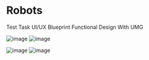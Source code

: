 # Robots

Test Task UI/UX Blueprint Functional Design With UMG

![image](https://github.com/DancingChaos/Robots/assets/44963712/35b31989-ff84-4d99-bae7-2ae842668f68)
![image](https://github.com/DancingChaos/Robots/assets/44963712/f961d52a-6177-43e7-a1c7-cdc001cadbec) 


![image](https://github.com/DancingChaos/Robots/assets/44963712/0667f2e3-68b9-4e00-9261-f611824e0b44)
![image](https://github.com/DancingChaos/Robots/assets/44963712/ae137c1b-c54f-4b8c-a600-d1bb9b409600)






